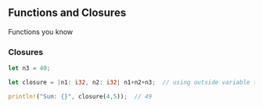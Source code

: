 ## Functions and Closures

Functions you know

### Closures

```rust
let n3 = 40;

let closure = |n1: i32, n2: i32| n1+n2+n3;  // using outside variable too

println!("Sum: {}", closure(4,5));  // 49
```
